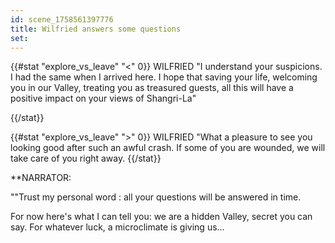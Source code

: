 ```yaml
---
id: scene_1758561397776
title: Wilfried answers some questions
set:
---
```


{{#stat "explore_vs_leave" "<" 0}}
  WILFRIED
  "I understand your suspicions. I had the same when I arrived here.
  I hope that saving your life, welcoming you in our Valley, treating you as treasured guests, all this will have a positive impact on your views of Shangri-La"

{{/stat}}


{{#stat "explore_vs_leave" ">" 0}}
 WILFRIED
  "What a pleasure to see you looking good after such an awful crash. 
  If some of you are wounded, we will take care of you right away. 
{{/stat}}

**NARRATOR: 

  ""Trust my personal word : all your questions will be answered in time.
  
  For now here's what I can tell you: we are a hidden Valley, secret you can say. For whatever luck, a microclimate is giving us...
